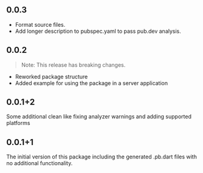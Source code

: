 ## 0.0.3

- Format source files.
- Add longer description to pubspec.yaml to pass pub.dev analysis.

## 0.0.2

> Note: This release has breaking changes.

- Reworked package structure
- Added example for using the package in a server application

## 0.0.1+2

Some additional clean like fixing analyzer warnings and adding supported platforms

## 0.0.1+1

The initial version of this package including the generated .pb.dart files with no additional functionality.
